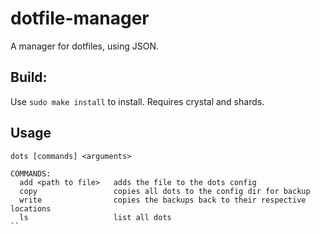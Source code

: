 # dotfile-manager
A manager for dotfiles, using JSON.  

## Build:
Use `sudo make install` to install. Requires crystal and shards.

## Usage
```
dots [commands] <arguments>

COMMANDS:
  add <path to file>   adds the file to the dots config
  copy                 copies all dots to the config dir for backup
  write                copies the backups back to their respective locations
  ls                   list all dots
``
